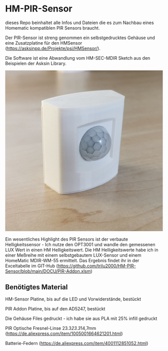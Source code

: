 # HM-PIR-Sensor

dieses Repo beinhaltet alle Infos und Dateien die es zum Nachbau eines Homematic kompatiblen PIR Sensors braucht.

Der PIR-Sensor ist streng genommen ein selbstgedrucktes Gehäuse und eine Zusatzplatine für den HMSensor (https://asksinpp.de/Projekte/psi/HMSensor/). 

Die Software ist eine Abwandlung vom HM-SEC-MDIR Sketch aus den Beispielen der Asksin Library. 

![GitHub Logo](/Pictures/IMG_20210605_190158.png)


Ein wesentliches Highlight des PIR Sensors ist der verbaute Helligkeitssensor - Ich nutze den OPT3001 und wandle den gemessenen LUX Wert in einen HM Helligkeitswert.
Die HM Helligkeitswerte habe ich in einer Meßreihe mit einem selbstgebautem LUX-Sensor und einem HomeMatic MDIR-WM-55 ermittelt.
Das Ergebnis findet ihr in der Exceltabelle im GIT-Hub (https://github.com/trilu2000/HM-PIR-Sensor/blob/main/DOCU/PIR-Addon.xlsm)

## Benötigtes Material


HM-Sensor Platine, bis auf die LED und Vorwiderstände, bestückt

PIR Addon Platine, bis auf den AD5247, bestückt

Die Gehäuse Files gedruckt - ich habe sie aus PLA mit 25% infill gedruckt

PIR Optische Fresnel-Linse 23.3*23.3*14,7mm (https://de.aliexpress.com/item/1005001664621201.html)

Batterie-Federn (https://de.aliexpress.com/item/4001112851052.html)

